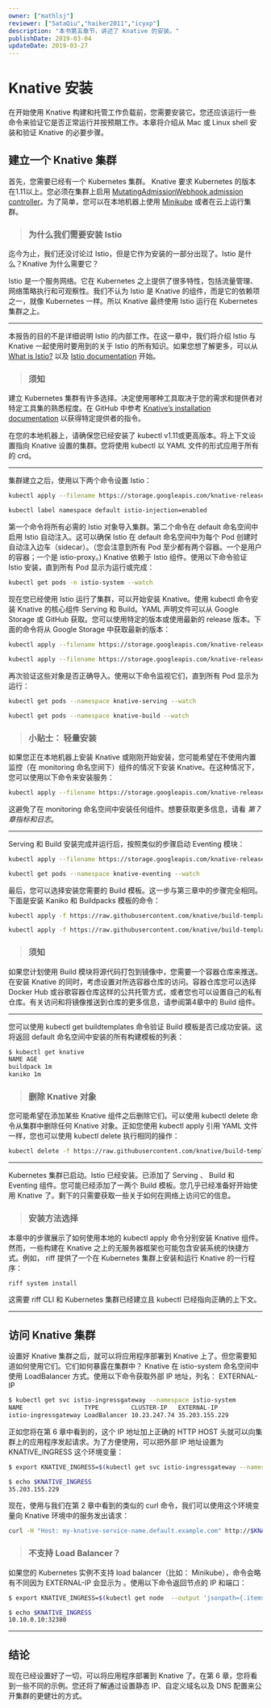 ```yaml
---
owner: ["mathlsj"]
reviewer: ["SataQiu","haiker2011","icyxp"]
description: "本书第五章节，讲述了 Knative 的安装。"
publishDate: 2019-03-04
updateDate: 2019-03-27
---
```


# Knative 安装

在开始使用 Knative 构建和托管工作负载前，您需要安装它。您还应该运行一些命令来验证它是否正常运行并按预期工作。本章将介绍从 Mac 或 Linux shell 安装和验证 Knative 的必要步骤。

## 建立一个 Knative 集群

首先，您需要已经有一个 Kubernetes 集群。 Knative 要求 Kubernetes 的版本在1.11以上。您必须在集群上启用 [MutatingAdmissionWebhook admission controller](https://kubernetes.io/docs/reference/access-authn-authz/admission-controllers/#how-do-i-turn-on-an-admission-controller)。为了简单，您可以在本地机器上使用 [Minikube](https://kubernetes.io/docs/setup/minikube/) 或者在云上运行集群。

> ### 为什么我们需要安装 Istio

迄今为止，我们还没讨论过 Istio，但是它作为安装的一部分出现了。Istio 是什么？Knative 为什么需要它？

Istio 是一个服务网络。它在 Kubernetes 之上提供了很多特性，包括流量管理、网络策略执行和可观察性。我们不认为 Istio 是 Knative 的组件，而是它的依赖项之一，就像 Kubernetes 一样。所以 Knative 最终使用 Istio 运行在 Kubernetes 集群之上。

---

本报告的目的不是详细说明 Istio 的内部工作。在这一章中，我们将介绍 Istio 与 Knative 一起使用时要用到的关于 Istio 的所有知识。如果您想了解更多，可以从 [What is Istio?](https://istio.io/docs/concepts/what-is-istio/) 以及 [Istio documentation](https://istio.io/docs/) 开始。

> ### 须知

建立 Kubernetes 集群有许多选择。决定使用哪种工具取决于您的需求和提供者对特定工具集的熟悉程度。在 GitHub 中参考 [Knative’s installation documentation](https://github.com/knative/docs/tree/master/docs/install) 以获得特定提供者的指令。

在您的本地机器上，请确保您已经安装了 kubectl v1.11或更高版本。将上下文设置指向 Knative 设置的集群。您将使用 kubectl 以 YAML 文件的形式应用于所有的 crd。

---

集群建立之后，使用以下两个命令设置 Istio：

```bash
kubectl apply --filename https://storage.googleapis.com/knative-releases/serving/latest/istio.yaml

kubectl label namespace default istio-injection=enabled
```

第一个命令将所有必需的 Istio 对象导入集群。第二个命令在 default 命名空间中启用 Istio 自动注入。这可以确保 Istio 在 default 命名空间中为每个 Pod 创建时自动注入边车（sidecar）。（您会注意到所有 Pod 至少都有两个容器。一个是用户的容器；一个是 istio-proxy。) Knative 依赖于 Istio 组件。使用以下命令验证 Istio 安装，直到所有 Pod 显示为运行或完成：

```bash
kubectl get pods -n istio-system --watch
```

现在您已经使用 Istio 运行了集群，可以开始安装 Knative。使用 kubectl 命令安装 Knative 的核心组件 Serving 和 Build。YAML 声明文件可以从 Google Storage 或 GitHub 获取。您可以使用特定的版本或使用最新的 release 版本。下面的命令将从 Google Storage 中获取最新的版本：

```bash
kubectl apply --filename https://storage.googleapis.com/knative-releases/serving/latest/release.yaml

kubectl apply --filename https://storage.googleapis.com/knative-releases/build/latest/release.yaml
```

再次验证这些对象是否正确导入。使用以下命令监视它们，直到所有 Pod 显示为运行：

```bash
kubectl get pods --namespace knative-serving --watch

kubectl get pods --namespace knative-build --watch
```

> ### 小贴士： 轻量安装

如果您正在本地机器上安装 Knative 或刚刚开始安装，您可能希望在不使用内置监控（在 monitoring 命名空间下）组件的情况下安装 Knative。在这种情况下，您可以使用以下命令来安装服务：

```bash
kubectl apply --filename https://storage.googleapis.com/knative-releases/serving/latest/release-no-mon.yaml
```

这避免了在 monitoring 命名空间中安装任何组件。想要获取更多信息，请看 *第 7 章指标和日志*。

---

Serving 和 Build 安装完成并运行后，按照类似的步骤启动 Eventing 模块：

```bash
kubectl apply --filename https://storage.googleapis.com/knative-releases/eventing/latest/release.yaml

kubectl get pods --namespace knative-eventing --watch
```

最后，您可以选择安装您需要的 Build 模板。这一步与第三章中的步骤完全相同。下面是安装 Kaniko 和 Buildpacks 模板的命令：

```bash
kubectl apply -f https://raw.githubusercontent.com/knative/build-templates/master/kaniko/kaniko.yaml

kubectl apply -f https://raw.githubusercontent.com/knative/build-templates/master/buildpack/buildpack.yaml
```

> ### 须知

如果您计划使用 Build 模块将源代码打包到镜像中，您需要一个容器仓库来推送。在安装 Knative 的同时，考虑设置对所选容器仓库的访问。容器仓库您可以选择 Docker Hub 或谷歌容器仓库这样的公共托管方式，或者您也可以设置自己的私有仓库。有关访问和将镜像推送到仓库的更多信息，请参阅第4章中的 Build 组件。

---

您可以使用 kubectl get buildtemplates 命令验证 Build 模板是否已成功安装。这将返回 default 命名空间中安装的所有构建模板的列表：

```bash
$ kubectl get knative
NAME AGE
buildpack 1m
kaniko 1m
```

> ### 删除 Knative 对象

您可能希望在添加某些 Knative 组件之后删除它们。可以使用 kubectl delete 命令从集群中删除任何 Knative 对象。正如您使用 kubectl apply 引用 YAML 文件一样，您也可以使用 kubectl delete 执行相同的操作：

```bash
kubectl delete -f https://raw.githubusercontent.com/knative/build-templates/master/kaniko/kaniko.yaml
```

---

Kubernetes 集群已启动。Istio 已经安装。已添加了 Serving 、 Build 和 Eventing 组件。您可能已经添加了一两个 Build 模板。您几乎已经准备好开始使用 Knative 了。剩下的只需要获取一些关于如何在网络上访问它的信息。

> ### 安装方法选择

本章中的步骤展示了如何使用本地的 kubectl apply 命令分别安装 Knative 组件。然而，一些构建在 Knative 之上的无服务器框架也可能包含安装系统的快捷方式。例如， riff 提供了一个在 Kubernetes 集群上安装和运行 Knative 的一行程序：

```bash
riff system install
```

这需要 riff CLI 和 Kubernetes 集群已经建立且 kubectl 已经指向正确的上下文。

---

## 访问 Knative 集群

设置好 Knative 集群之后，就可以将应用程序部署到 Knative 上了。但您需要知道如何使用它们。它们如何暴露在集群中？ Knative 在 istio-system 命名空间中使用 LoadBalancer 方式。使用以下命令获取外部 IP 地址，列名： EXTERNAL-IP

```bash
$ kubectl get svc istio-ingressgateway --namespace istio-system
NAME                 TYPE         CLUSTER-IP   EXTERNAL-IP
istio-ingressgateway LoadBalancer 10.23.247.74 35.203.155.229
```

正如您将在第 6 章中看到的，这个 IP 地址加上正确的 HTTP HOST 头就可以向集群上的应用程序发起请求。为了方便使用，可以把外部 IP 地址设置为 KNATIVE_INGRESS 这个环境变量：

```bash
$ export KNATIVE_INGRESS=$(kubectl get svc istio-ingressgateway --namespace istio-system --output 'jsonpath={.status.loadBalancer.ingress[0].ip}')

$ echo $KNATIVE_INGRESS
35.203.155.229
```

现在，使用与我们在第 2 章中看到的类似的 curl 命令，我们可以使用这个环境变量向 Knative 环境中的服务发出请求：

```bash
curl -H "Host: my-knative-service-name.default.example.com" http://$KNATIVE_INGRESS
```

> ### 不支持 Load Balancer？

如果您的 Kubernetes 实例不支持 load balancer（比如： Minikube），命令会略有不同因为 EXTERNAL-IP 会显示为 <pending>。使用以下命令返回节点的 IP 和端口：

```bash
$ export KNATIVE_INGRESS=$(kubectl get node  --output 'jsonpath={.items[0].status.addresses[0].address}'):$(kubectl get svc istio-ingressgateway  --namespace=istio-system --output 'jsonpath={.spec.ports[?(@.port==80)].nodePort}')

$ echo $KNATIVE_INGRESS
10.10.0.10:32380
```

---

## 结论

现在已经设置好了一切，可以将应用程序部署到 Knative 了。在第 6 章，您将看到一些不同的示例。您还将了解通过设置静态 IP、自定义域名以及 DNS 配置来公开集群的更健壮的方式。
